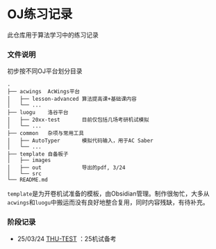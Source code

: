 # OJ练习记录

此仓库用于算法学习中的练习记录
### 文件说明

初步按不同OJ平台划分目录

```
.
├── acwings  AcWings平台
│   ├── lesson-advanced 算法提高课+基础课内容
│   └── ...
├── luogu    洛谷平台
│   ├── 20xx-test       目前仅包括几场考研机试模拟
│   └── ...
├── common   杂项与常用工具
│   ├── AutoTyper       模拟代码输入，用于AC Saber
│   └── ...
├── template 自备板子
│   ├── images
│   ├── out             导出的pdf, 3/24
│   └── src
└── README.md
```

`template`是为开卷机试准备的模板，由Obsidian管理。制作很匆忙，大多从`acwings`和`luogu`中搬运而没有良好地整合复用，同时内容残缺，有待补充。

### 阶段记录

- 25/03/24 [THU-TEST](https://github.com/Xlucidator/AtWill-exercise/tree/thu-test) ：25机试备考



